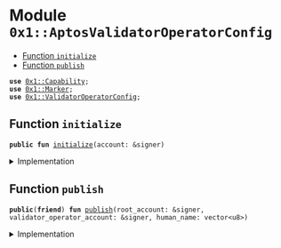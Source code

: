 
<a name="0x1_AptosValidatorOperatorConfig"></a>

# Module `0x1::AptosValidatorOperatorConfig`



-  [Function `initialize`](#0x1_AptosValidatorOperatorConfig_initialize)
-  [Function `publish`](#0x1_AptosValidatorOperatorConfig_publish)


<pre><code><b>use</b> <a href="../MoveStdlib/Capability.md#0x1_Capability">0x1::Capability</a>;
<b>use</b> <a href="Marker.md#0x1_Marker">0x1::Marker</a>;
<b>use</b> <a href="../CoreFramework/ValidatorOperatorConfig.md#0x1_ValidatorOperatorConfig">0x1::ValidatorOperatorConfig</a>;
</code></pre>



<a name="0x1_AptosValidatorOperatorConfig_initialize"></a>

## Function `initialize`



<pre><code><b>public</b> <b>fun</b> <a href="AptosValidatorOperatorConfig.md#0x1_AptosValidatorOperatorConfig_initialize">initialize</a>(account: &signer)
</code></pre>



<details>
<summary>Implementation</summary>


<pre><code><b>public</b> <b>fun</b> <a href="AptosValidatorOperatorConfig.md#0x1_AptosValidatorOperatorConfig_initialize">initialize</a>(account: &signer) {
    <a href="../CoreFramework/ValidatorOperatorConfig.md#0x1_ValidatorOperatorConfig_initialize">ValidatorOperatorConfig::initialize</a>&lt;<a href="Marker.md#0x1_Marker_ChainMarker">Marker::ChainMarker</a>&gt;(account);
}
</code></pre>



</details>

<a name="0x1_AptosValidatorOperatorConfig_publish"></a>

## Function `publish`



<pre><code><b>public</b>(<b>friend</b>) <b>fun</b> <a href="AptosValidatorOperatorConfig.md#0x1_AptosValidatorOperatorConfig_publish">publish</a>(root_account: &signer, validator_operator_account: &signer, human_name: vector&lt;u8&gt;)
</code></pre>



<details>
<summary>Implementation</summary>


<pre><code><b>public</b>(<b>friend</b>) <b>fun</b> <a href="AptosValidatorOperatorConfig.md#0x1_AptosValidatorOperatorConfig_publish">publish</a>(
    root_account: &signer,
    validator_operator_account: &signer,
    human_name: vector&lt;u8&gt;,
) {
    <a href="../CoreFramework/ValidatorOperatorConfig.md#0x1_ValidatorOperatorConfig_publish">ValidatorOperatorConfig::publish</a>(
        validator_operator_account,
        human_name,
        <a href="../MoveStdlib/Capability.md#0x1_Capability_acquire">Capability::acquire</a>(root_account, &<a href="Marker.md#0x1_Marker_get">Marker::get</a>())
    );
}
</code></pre>



</details>
